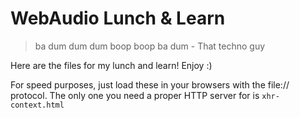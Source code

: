 # WebAudio Lunch & Learn


> ba dum dum dum boop boop ba dum - That techno guy


Here are the files for my lunch and learn! Enjoy :)


For speed purposes, just load these in your browsers with the file:// protocol. The only one you need a proper HTTP server for is `xhr-context.html`
